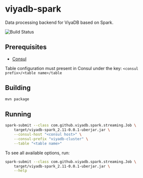 viyadb-spark
=============

Data processing backend for ViyaDB based on Spark.

![Build Status](https://travis-ci.org/viyadb/viyadb-spark.svg?branch=master)

## Prerequisites

 * [Consul](http://www.consul.io)
 
Table configuration must present in Consul under the key: `<consul prefix>/<table name>/table`

## Building

```bash
mvn package
```

## Running

```bash
spark-submit --class com.github.viyadb.spark.streaming.Job \
    target/viyadb-spark_2.11-0.0.1-uberjar.jar \
    --consul-host "<consul host>" \
    --consul-prefix "viyadb-cluster" \
    --table "<table name>"
```

To see all available options, run:

```bash
spark-submit --class com.github.viyadb.spark.streaming.Job \
    target/viyadb-spark_2.11-0.0.1-uberjar.jar \
    --help
```
